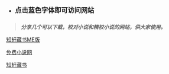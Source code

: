 - ## `点击蓝色字体即可访问网站`

### 

> _**分享几个可以下载，校对小说和精校小说的网站，供大家使用。**_

[知轩藏书ME版](www.zxcsme.com)

[免费小说网](www.12z.cn)

[知轩藏书](www.zxcs.info)